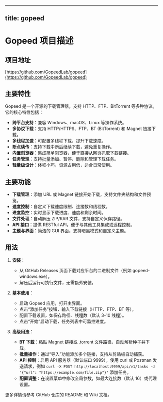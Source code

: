 
---
title: gopeed
---

# Gopeed 项目描述

## 项目地址
[https://github.com/GopeedLab/gopeed](https://github.com/GopeedLab/gopeed)

## 主要特性
Gopeed 是一个开源的下载管理器，支持 HTTP、FTP、BitTorrent 等多种协议。它的核心特性包括：
- **跨平台支持**：兼容 Windows、macOS、Linux 等操作系统。
- **多协议下载**：支持 HTTP/HTTPS、FTP、BT (BitTorrent) 和 Magnet 链接下载。
- **多线程加速**：可配置多线程下载，提升下载速度。
- **断点续传**：支持下载中断后继续下载，避免重复操作。
- **内置浏览器**：集成简单浏览器，便于直接从网页抓取下载链接。
- **任务管理**：支持批量添加、暂停、删除和管理下载任务。
- **轻量级设计**：体积小巧，资源占用低，适合日常使用。

## 主要功能
- **下载管理**：添加 URL 或 Magnet 链接开始下载，支持文件夹结构和文件预览。
- **速度控制**：自定义下载速度限制、连接数和线程数。
- **进度监控**：实时显示下载进度、速度和剩余时间。
- **文件处理**：自动解压 ZIP/RAR 文件，支持自定义保存路径。
- **API 接口**：提供 RESTful API，便于与其他工具集成或远程控制。
- **主题与界面**：简洁的 GUI 界面，支持暗黑模式和自定义主题。

## 用法
1. **安装**：
   - 从 GitHub Releases 页面下载对应平台的二进制文件（例如 gopeed-windows.exe）。
   - 解压后运行可执行文件，无需额外安装。

2. **基本使用**：
   - 启动 Gopeed 应用，打开主界面。
   - 点击“添加任务”按钮，输入下载链接（HTTP、FTP、BT 等）。
   - 配置下载设置，如保存路径、线程数（默认 3-10 线程）。
   - 点击“开始”启动下载，任务列表中可监控进度。

3. **高级用法**：
   - **BT 下载**：粘贴 Magnet 链接或 .torrent 文件路径，自动解析种子并下载。
   - **批量操作**：通过“导入”功能添加多个链接，支持从剪贴板自动捕获。
   - **API 控制**：启用 API 服务器（默认端口 9999），使用 curl 或 Postman 发送请求，例如 `curl -X POST http://localhost:9999/api/v1/tasks -d '{"url": "https://example.com/file.zip"}'` 添加任务。
   - **配置调整**：在设置菜单中修改全局参数，如最大连接数（默认 16）或代理设置。

更多详情请参考 GitHub 仓库的 README 和 Wiki 文档。